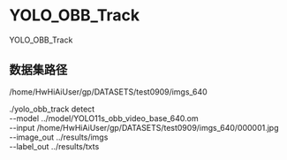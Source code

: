 # YOLO_OBB_Track
YOLO_OBB_Track

## 数据集路径
/home/HwHiAiUser/gp/DATASETS/test0909/imgs_640

./yolo_obb_track detect \
    --model ../model/YOLO11s_obb_video_base_640.om \
    --input  /home/HwHiAiUser/gp/DATASETS/test0909/imgs_640/000001.jpg \
    --image_out  ../results/imgs \
    --label_out  ../results/txts